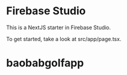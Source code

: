 # Firebase Studio

This is a NextJS starter in Firebase Studio.

To get started, take a look at src/app/page.tsx.
# baobabgolfapp
